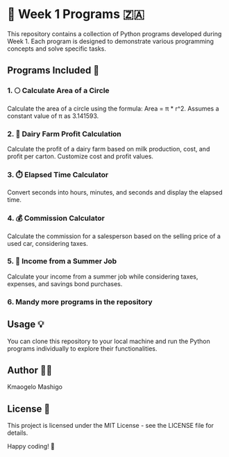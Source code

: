 # 📅 Week 1 Programs 🇿🇦

This repository contains a collection of Python programs developed during Week 1. Each program is designed to demonstrate various programming concepts and solve specific tasks.

## Programs Included 🚀

### 1. 🌕 Calculate Area of a Circle

Calculate the area of a circle using the formula: Area = π * r^2. Assumes a constant value of π as 3.141593.

### 2. 🐄 Dairy Farm Profit Calculation

Calculate the profit of a dairy farm based on milk production, cost, and profit per carton. Customize cost and profit values.

### 3. ⏱️ Elapsed Time Calculator

Convert seconds into hours, minutes, and seconds and display the elapsed time.

### 4. 💰 Commission Calculator

Calculate the commission for a salesperson based on the selling price of a used car, considering taxes.

### 5. 💼 Income from a Summer Job

Calculate your income from a summer job while considering taxes, expenses, and savings bond purchases.

### 6. Mandy more programs in the repository

## Usage 💡

You can clone this repository to your local machine and run the Python programs individually to explore their functionalities.

## Author 🧑‍💻

Kmaogelo Mashigo

## License 📜
This project is licensed under the MIT License - see the LICENSE file for details.

Happy coding! 🎉